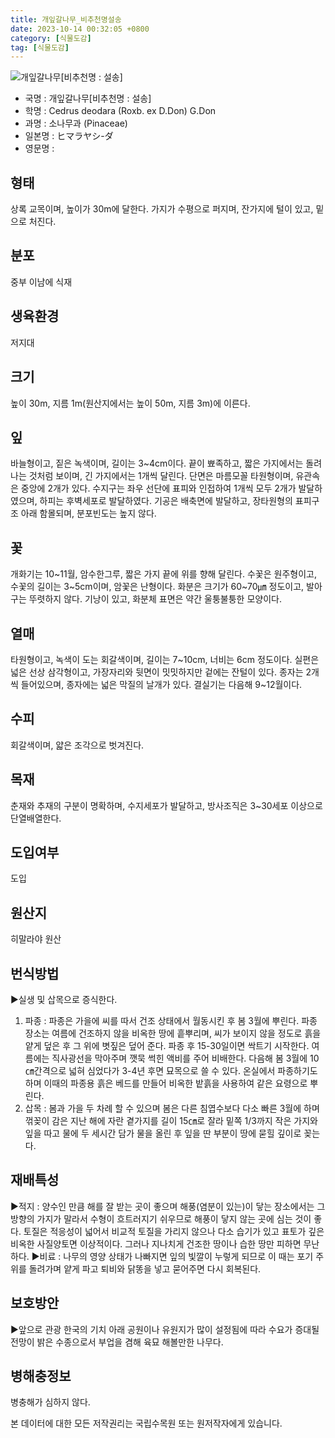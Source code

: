 ```yaml
---
title: 개잎갈나무_비추천명설송
date: 2023-10-14 00:32:05 +0800
category: [식물도감]
tag: [식물도감]
---
```




![개잎갈나무[비추천명 : 설송]](/fileUpload/plants/basic/Pinaceae/Cedrus/14970/14970_6_th2.JPG)
- 국명 : 개잎갈나무[비추천명 : 설송]
- 학명 : Cedrus deodara (Roxb. ex D.Don) G.Don
- 과명 : 소나무과 (Pinaceae)
- 일본명 : ヒマラヤシ-ダ
- 영문명 : 


## 형태
상록 교목이며, 높이가 30m에 달한다. 가지가 수평으로 퍼지며, 잔가지에 털이 있고, 밑으로 처진다.
## 분포
중부 이남에 식재
## 생육환경
저지대
## 크기
높이 30m, 지름 1m(원산지에서는 높이 50m, 지름 3m)에 이른다.
## 잎
바늘형이고, 짙은 녹색이며, 길이는 3~4cm이다. 끝이 뾰족하고, 짧은 가지에서는 돌려나는 것처럼 보이며, 긴 가지에서는 1개씩 달린다. 단면은 마름모꼴 타원형이며, 유관속은 중앙에 2개가 있다. 수지구는 좌우 선단에 표피와 인접하여 1개씩 모두 2개가 발달하였으며, 하피는 후벽세포로 발달하였다. 기공은 배축면에 발달하고, 장타원형의 표피구조 아래 함몰되며, 분포빈도는 높지 않다.

## 꽃
개화기는 10~11월, 암수한그루, 짧은 가지 끝에 위를 향해 달린다. 수꽃은 원주형이고, 수꽃의 길이는 3~5cm이며, 암꽃은 난형이다. 화분은 크기가 60~70㎛ 정도이고, 발아구는 뚜렷하지 않다. 기낭이 있고, 화분체 표면은 약간 울퉁불퉁한 모양이다.
## 열매
타원형이고, 녹색이 도는 회갈색이며, 길이는 7~10cm, 너비는 6cm 정도이다. 실편은 넓은 선상 삼각형이고, 가장자리와 뒷면이 밋밋하지만 겉에는 잔털이 있다. 종자는 2개씩 들어있으며, 종자에는 넓은 막질의 날개가 있다. 결실기는 다음해 9~12월이다.
## 수피
회갈색이며, 얇은 조각으로 벗겨진다.
## 목재
춘재와 추재의 구분이 명확하며, 수지세포가 발달하고, 방사조직은 3~30세포 이상으로 단열배열한다.
## 도입여부
도입
## 원산지
히말라야 원산
## 번식방법
▶실생 및 삽목으로 증식한다.1. 파종 : 파종은 가을에 씨를 따서 건조 상태에서 월동시킨 후 봄 3월에 뿌린다. 파종 장소는 여름에 건조하지 않을 비옥한 땅에 흩뿌리며, 씨가 보이지 않을 정도로 흙을 얕게 덮은 후 그 위에 볏짚은 덮어 준다. 파종 후 15-30일이면 싹트기 시작한다. 여름에는 직사광선을 막아주며 깻묵 썩힌 액비를 주어 비배한다. 다음해 봄 3월에 10㎝간격으로 넓혀 심었다가 3-4년 후면 묘목으로 쓸 수 있다.  온실에서 파종하기도 하며 이때의 파종용 흙은 베드를 만들어 비옥한 밭흙을 사용하여 같은 요령으로 뿌린다. 2. 삽목 : 봄과 가을 두 차례 할 수 있으며 봄은 다른 침엽수보다 다소 빠른 3월에 하며 꺾꽂이 감은 지난 해에 자란 곁가지를 길이 15㎝로 잘라 밑쪽 1/3까지 작은 가지와 잎을 따고 물에 두 세시간 담가 물을 올린 후 잎을 딴 부분이 땅에 묻힐 깊이로 꽂는다.
## 재배특성
▶적지 : 양수인 만큼 해를 잘 받는 곳이 좋으며 해풍(염분이 있는)이 닿는 장소에서는 그 방향의 가지가 말라서 수형이 흐트러지기 쉬우므로 해풍이 닿지 않는 곳에 심는 것이 좋다.  토질은 적응성이 넓어서 비교적 토질을 가리지 않으나 다소 습기가 있고 표토가 깊은 비옥한 사질양토면 이상적이다. 그러나 지나치게 건조한 땅이나 습한 땅만 피하면 무난하다. ▶비료 : 나무의 영양 상태가 나빠지면 잎의 빛깔이 누렇게 되므로 이 때는 포기 주위를 돌려가며 얕게 파고 퇴비와 닭똥을 넣고 묻어주면 다시 회복된다.  

## 보호방안
▶앞으로 관광 한국의 기치 아래 공원이나 유원지가 많이 설정됨에 따라 수요가 증대될 전망이 밝은 수종으로서 부업을 겸해 육묘 해볼만한 나무다.
## 병해충정보
병충해가 심하지 않다.






본 데이터에 대한 모든 저작권리는 국립수목원 또는 원저작자에게 있습니다.
